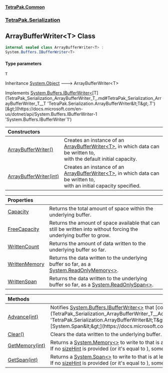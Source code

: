 #### [TetraPak.Common](index.md 'index')
### [TetraPak.Serialization](TetraPak_Serialization.md 'TetraPak.Serialization')
## ArrayBufferWriter&lt;T&gt; Class
```csharp
internal sealed class ArrayBufferWriter<T> :
System.Buffers.IBufferWriter<T>
```
#### Type parameters
<a name='TetraPak_Serialization_ArrayBufferWriter_T__T'></a>
`T`  
  

Inheritance [System.Object](https://docs.microsoft.com/en-us/dotnet/api/System.Object 'System.Object') &#129106; ArrayBufferWriter&lt;T&gt;  

Implements [System.Buffers.IBufferWriter&lt;](https://docs.microsoft.com/en-us/dotnet/api/System.Buffers.IBufferWriter-1 'System.Buffers.IBufferWriter`1')[T](TetraPak_Serialization_ArrayBufferWriter_T_.md#TetraPak_Serialization_ArrayBufferWriter_T__T 'TetraPak.Serialization.ArrayBufferWriter&lt;T&gt;.T')[&gt;](https://docs.microsoft.com/en-us/dotnet/api/System.Buffers.IBufferWriter-1 'System.Buffers.IBufferWriter`1')  

| Constructors | |
| :--- | :--- |
| [ArrayBufferWriter()](TetraPak_Serialization_ArrayBufferWriter_T__ArrayBufferWriter().md 'TetraPak.Serialization.ArrayBufferWriter&lt;T&gt;.ArrayBufferWriter()') | Creates an instance of an [ArrayBufferWriter&lt;T&gt;](TetraPak_Serialization_ArrayBufferWriter_T_.md 'TetraPak.Serialization.ArrayBufferWriter&lt;T&gt;'), in which data can be written to,<br/>with the default initial capacity.<br/> |
| [ArrayBufferWriter(int)](TetraPak_Serialization_ArrayBufferWriter_T__ArrayBufferWriter(int).md 'TetraPak.Serialization.ArrayBufferWriter&lt;T&gt;.ArrayBufferWriter(int)') | Creates an instance of an [ArrayBufferWriter&lt;T&gt;](TetraPak_Serialization_ArrayBufferWriter_T_.md 'TetraPak.Serialization.ArrayBufferWriter&lt;T&gt;'), in which data can be written to,<br/>with an initial capacity specified.<br/> |

| Properties | |
| :--- | :--- |
| [Capacity](TetraPak_Serialization_ArrayBufferWriter_T__Capacity.md 'TetraPak.Serialization.ArrayBufferWriter&lt;T&gt;.Capacity') | Returns the total amount of space within the underlying buffer.<br/> |
| [FreeCapacity](TetraPak_Serialization_ArrayBufferWriter_T__FreeCapacity.md 'TetraPak.Serialization.ArrayBufferWriter&lt;T&gt;.FreeCapacity') | Returns the amount of space available that can still be written into without forcing the underlying buffer to grow.<br/> |
| [WrittenCount](TetraPak_Serialization_ArrayBufferWriter_T__WrittenCount.md 'TetraPak.Serialization.ArrayBufferWriter&lt;T&gt;.WrittenCount') | Returns the amount of data written to the underlying buffer so far.<br/> |
| [WrittenMemory](TetraPak_Serialization_ArrayBufferWriter_T__WrittenMemory.md 'TetraPak.Serialization.ArrayBufferWriter&lt;T&gt;.WrittenMemory') | Returns the data written to the underlying buffer so far, as a [System.ReadOnlyMemory&lt;&gt;](https://docs.microsoft.com/en-us/dotnet/api/System.ReadOnlyMemory-1 'System.ReadOnlyMemory`1').<br/> |
| [WrittenSpan](TetraPak_Serialization_ArrayBufferWriter_T__WrittenSpan.md 'TetraPak.Serialization.ArrayBufferWriter&lt;T&gt;.WrittenSpan') | Returns the data written to the underlying buffer so far, as a [System.ReadOnlySpan&lt;&gt;](https://docs.microsoft.com/en-us/dotnet/api/System.ReadOnlySpan-1 'System.ReadOnlySpan`1').<br/> |

| Methods | |
| :--- | :--- |
| [Advance(int)](TetraPak_Serialization_ArrayBufferWriter_T__Advance(int).md 'TetraPak.Serialization.ArrayBufferWriter&lt;T&gt;.Advance(int)') | Notifies [System.Buffers.IBufferWriter&lt;&gt;](https://docs.microsoft.com/en-us/dotnet/api/System.Buffers.IBufferWriter-1 'System.Buffers.IBufferWriter`1') that [count](TetraPak_Serialization_ArrayBufferWriter_T__Advance(int).md#TetraPak_Serialization_ArrayBufferWriter_T__Advance(int)_count 'TetraPak.Serialization.ArrayBufferWriter&lt;T&gt;.Advance(int).count') amount of data was written to the output [System.Span&lt;&gt;](https://docs.microsoft.com/en-us/dotnet/api/System.Span-1 'System.Span`1')/[System.Memory&lt;&gt;](https://docs.microsoft.com/en-us/dotnet/api/System.Memory-1 'System.Memory`1') |
| [Clear()](TetraPak_Serialization_ArrayBufferWriter_T__Clear().md 'TetraPak.Serialization.ArrayBufferWriter&lt;T&gt;.Clear()') | Clears the data written to the underlying buffer.<br/> |
| [GetMemory(int)](TetraPak_Serialization_ArrayBufferWriter_T__GetMemory(int).md 'TetraPak.Serialization.ArrayBufferWriter&lt;T&gt;.GetMemory(int)') | Returns a [System.Memory&lt;&gt;](https://docs.microsoft.com/en-us/dotnet/api/System.Memory-1 'System.Memory`1') to write to that is at least the requested length (specified by [sizeHint](TetraPak_Serialization_ArrayBufferWriter_T__GetMemory(int).md#TetraPak_Serialization_ArrayBufferWriter_T__GetMemory(int)_sizeHint 'TetraPak.Serialization.ArrayBufferWriter&lt;T&gt;.GetMemory(int).sizeHint')).<br/>If no [sizeHint](TetraPak_Serialization_ArrayBufferWriter_T__GetMemory(int).md#TetraPak_Serialization_ArrayBufferWriter_T__GetMemory(int)_sizeHint 'TetraPak.Serialization.ArrayBufferWriter&lt;T&gt;.GetMemory(int).sizeHint') is provided (or it's equal to ), some non-empty buffer is returned.<br/> |
| [GetSpan(int)](TetraPak_Serialization_ArrayBufferWriter_T__GetSpan(int).md 'TetraPak.Serialization.ArrayBufferWriter&lt;T&gt;.GetSpan(int)') | Returns a [System.Span&lt;&gt;](https://docs.microsoft.com/en-us/dotnet/api/System.Span-1 'System.Span`1') to write to that is at least the requested length (specified by [sizeHint](TetraPak_Serialization_ArrayBufferWriter_T__GetSpan(int).md#TetraPak_Serialization_ArrayBufferWriter_T__GetSpan(int)_sizeHint 'TetraPak.Serialization.ArrayBufferWriter&lt;T&gt;.GetSpan(int).sizeHint')).<br/>If no [sizeHint](TetraPak_Serialization_ArrayBufferWriter_T__GetSpan(int).md#TetraPak_Serialization_ArrayBufferWriter_T__GetSpan(int)_sizeHint 'TetraPak.Serialization.ArrayBufferWriter&lt;T&gt;.GetSpan(int).sizeHint') is provided (or it's equal to ), some non-empty buffer is returned.<br/> |
